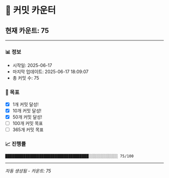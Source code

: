 # 🔢 커밋 카운터

## 현재 카운트: 75

---

### 📊 정보
- 시작일: 2025-06-17
- 마지막 업데이트: 2025-06-17 18:09:07
- 총 커밋 수: 75

### 🎯 목표
- [x] 1개 커밋 달성!
- [x] 10개 커밋 달성!
- [x] 50개 커밋 달성!
- [ ] 100개 커밋 목표
- [ ] 365개 커밋 목표

### 📈 진행률
```
█████████████████████████████████████░░░░░░░░░░░░░ 75/100
```

---
*자동 생성됨 - 카운트: 75*
